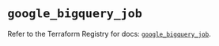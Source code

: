 # `google_bigquery_job`

Refer to the Terraform Registry for docs: [`google_bigquery_job`](https://registry.terraform.io/providers/hashicorp/google/6.36.0/docs/resources/bigquery_job).
